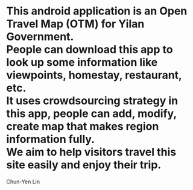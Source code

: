 This android application is an Open Travel Map (OTM) for Yilan Government.<br>
People can download this app to look up some information like viewpoints, homestay, restaurant, etc.<br>
It uses crowdsourcing strategy in this app, people can add, modify, create map that makes region information fully.<br>
We aim to help visitors travel this site easily and enjoy their trip.<br>
=========

Chun-Yen Lin
